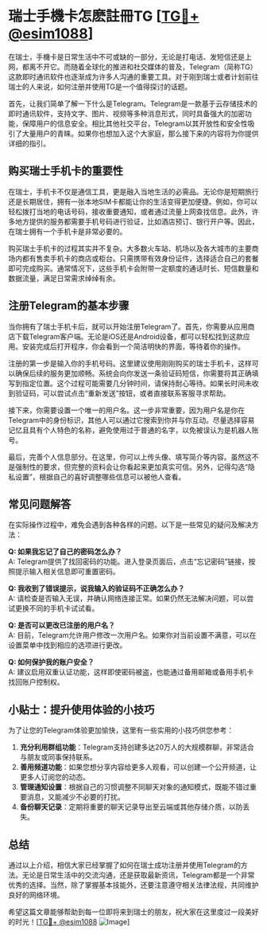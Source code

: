 # 瑞士手機卡怎麽註冊TG [[TG💪+ @esim1088](https://t.me/s/esim1088)]

在瑞士，手機卡是日常生活中不可或缺的一部分，无论是打电话、发短信还是上网，都离不开它。而随着全球化的推进和社交媒体的普及，Telegram（简称TG）这款即时通讯软件也逐渐成为许多人沟通的重要工具。对于刚到瑞士或者计划前往瑞士的人来说，如何注册并使用TG是一个值得探讨的话题。

首先，让我们简单了解一下什么是Telegram。Telegram是一款基于云存储技术的即时通讯软件，支持文字、图片、视频等多种消息形式，同时具备强大的加密功能，保障用户的信息安全。相比其他社交平台，Telegram以其开放性和安全性吸引了大量用户的青睐。如果你也想加入这个大家庭，那么接下来的内容将为你提供详细的指引。

## 购买瑞士手机卡的重要性

在瑞士，手机卡不仅是通信工具，更是融入当地生活的必需品。无论你是短期旅行还是长期居住，拥有一张本地SIM卡都能让你的生活变得更加便捷。例如，你可以轻松拨打当地的电话号码，接收重要通知，或者通过流量上网查找信息。此外，许多地方提供的服务都需要手机号码进行验证，比如酒店预订、银行开户等。因此，在瑞士拥有一个手机卡是非常必要的。

购买瑞士手机卡的过程其实并不复杂。大多数火车站、机场以及各大城市的主要商场内都有售卖手机卡的商店或柜台。只需携带有效身份证件，选择适合自己的套餐即可完成购买。通常情况下，这些手机卡会附带一定额度的通话时长、短信数量和数据流量，满足日常需求绰绰有余。

## 注册Telegram的基本步骤

当你拥有了瑞士手机卡后，就可以开始注册Telegram了。首先，你需要从应用商店下载Telegram客户端。无论是iOS还是Android设备，都可以轻松找到这款应用。安装完成后打开程序，你会看到一个简洁明快的界面，等待着你的操作。

注册的第一步是输入你的手机号码。这里建议使用刚刚购买的瑞士手机卡，这样可以确保后续的服务更加顺畅。系统会向你发送一条验证码短信，你需要将其正确填写到指定位置。这个过程可能需要几分钟时间，请保持耐心等待。如果长时间未收到验证码，可以尝试点击“重新发送”按钮，或者直接联系客服寻求帮助。

接下来，你需要设置一个唯一的用户名。这一步非常重要，因为用户名是你在Telegram中的身份标识，其他人可以通过它搜索到你并与你互动。尽量选择容易记忆且具有个人特色的名称，避免使用过于普通的名字，以免被误认为是机器人账号。

最后，完善个人信息部分。在这里，你可以上传头像、填写简介等内容。虽然这不是强制性的要求，但完整的资料会让你看起来更加真实可信。另外，记得勾选“隐私设置”，根据自己的喜好调整哪些信息可以被他人查看。

## 常见问题解答

在实际操作过程中，难免会遇到各种各样的问题。以下是一些常见的疑问及解决方法：

**Q: 如果我忘记了自己的密码怎么办？**  
A: Telegram提供了找回密码的功能。进入登录页面后，点击“忘记密码”链接，按照提示输入相关信息即可重置密码。

**Q: 我收到了错误提示，说我输入的验证码不正确怎么办？**  
A: 请检查是否输入无误，并确认网络连接正常。如果仍然无法解决问题，可以尝试更换不同的手机卡试试看。

**Q: 是否可以更改已注册的用户名？**  
A: 目前，Telegram允许用户修改一次用户名。如果你对当前设置不满意，可以在设置菜单中找到相应的选项进行更改。

**Q: 如何保护我的账户安全？**  
A: 建议启用双重认证功能，这样即使密码被盗，也能通过备用邮箱或备用手机卡找回账户控制权。

## 小贴士：提升使用体验的小技巧

为了让您的Telegram体验更加愉快，这里有一些实用的小技巧供您参考：

1. **充分利用群组功能**：Telegram支持创建多达20万人的大规模群聊，非常适合与朋友或同事保持联系。
2. **善用频道功能**：如果您想分享内容给更多人观看，可以创建一个公开频道，让更多人订阅您的动态。
3. **管理通知设置**：根据自己的习惯调整不同聊天对象的通知模式，既能不错过重要消息，又能减少不必要的打扰。
4. **备份聊天记录**：定期将重要的聊天记录导出至云端或其他存储介质，以防丢失。

## 总结

通过以上介绍，相信大家已经掌握了如何在瑞士成功注册并使用Telegram的方法。无论是日常生活中的交流沟通，还是获取最新资讯，Telegram都是一个非常优秀的选择。当然，除了掌握基本技能外，还要注意遵守相关法律法规，共同维护良好的网络环境。

希望这篇文章能够帮助到每一位即将来到瑞士的朋友，祝大家在这里度过一段美好的时光！[[TG💪+ @esim1088](https://t.me/s/esim1088) ![Image](https://i.postimg.cc/4NQfJmqS/Snipaste-2025-05-13-00-14-12.png)]